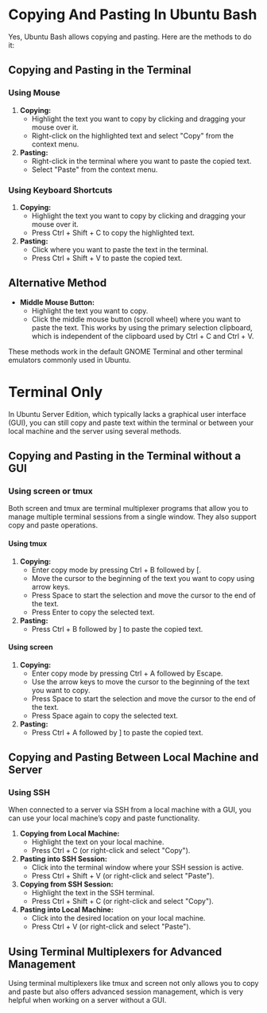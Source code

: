 # Copying And Pasting In Ubuntu Bash

Yes, Ubuntu Bash allows copying and pasting. Here are the methods to do it:

## Copying and Pasting in the Terminal

### Using Mouse

1. **Copying:**
    - Highlight the text you want to copy by clicking and dragging your mouse over it.
    - Right-click on the highlighted text and select "Copy" from the context menu.
2. **Pasting:**
    - Right-click in the terminal where you want to paste the copied text.
    - Select "Paste" from the context menu.

### Using Keyboard Shortcuts

1. **Copying:**
    - Highlight the text you want to copy by clicking and dragging your mouse over it.
    - Press Ctrl + Shift + C to copy the highlighted text.
2. **Pasting:**
    - Click where you want to paste the text in the terminal.
    - Press Ctrl + Shift + V to paste the copied text.

## Alternative Method

- **Middle Mouse Button:**
  - Highlight the text you want to copy.
  - Click the middle mouse button (scroll wheel) where you want to paste the text. This works by using the primary selection clipboard, which is independent of the clipboard used by Ctrl + C and Ctrl + V.

These methods work in the default GNOME Terminal and other terminal emulators commonly used in Ubuntu.

# Terminal Only
In Ubuntu Server Edition, which typically lacks a graphical user interface (GUI), you can still copy and paste text within the terminal or between your local machine and the server using several methods.

## Copying and Pasting in the Terminal without a GUI

### Using screen or tmux

Both screen and tmux are terminal multiplexer programs that allow you to manage multiple terminal sessions from a single window. They also support copy and paste operations.

#### Using tmux

1. **Copying:**
    - Enter copy mode by pressing Ctrl + B followed by \[.
    - Move the cursor to the beginning of the text you want to copy using arrow keys.
    - Press Space to start the selection and move the cursor to the end of the text.
    - Press Enter to copy the selected text.
2. **Pasting:**
    - Press Ctrl + B followed by \] to paste the copied text.

#### Using screen

1. **Copying:**
    - Enter copy mode by pressing Ctrl + A followed by Escape.
    - Use the arrow keys to move the cursor to the beginning of the text you want to copy.
    - Press Space to start the selection and move the cursor to the end of the text.
    - Press Space again to copy the selected text.
2. **Pasting:**
    - Press Ctrl + A followed by \] to paste the copied text.

## Copying and Pasting Between Local Machine and Server

### Using SSH

When connected to a server via SSH from a local machine with a GUI, you can use your local machine’s copy and paste functionality.

1. **Copying from Local Machine:**
    - Highlight the text on your local machine.
    - Press Ctrl + C (or right-click and select "Copy").
2. **Pasting into SSH Session:**
    - Click into the terminal window where your SSH session is active.
    - Press Ctrl + Shift + V (or right-click and select "Paste").
3. **Copying from SSH Session:**
    - Highlight the text in the SSH terminal.
    - Press Ctrl + Shift + C (or right-click and select "Copy").
4. **Pasting into Local Machine:**
    - Click into the desired location on your local machine.
    - Press Ctrl + V (or right-click and select "Paste").

## Using Terminal Multiplexers for Advanced Management

Using terminal multiplexers like tmux and screen not only allows you to copy and paste but also offers advanced session management, which is very helpful when working on a server without a GUI.